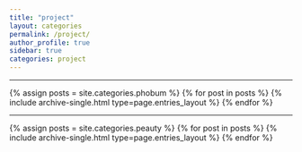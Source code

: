 ```yaml
---
title: "project"
layout: categories
permalink: /project/
author_profile: true
sidebar: true
categories: project
---
```


---
{% assign posts = site.categories.phobum %}
{% for post in posts %} {% include archive-single.html type=page.entries_layout %} {% endfor %}

---

{% assign posts = site.categories.peauty %}
{% for post in posts %} {% include archive-single.html type=page.entries_layout %} {% endfor %}


